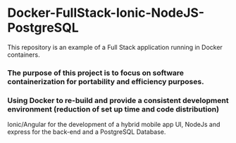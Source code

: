 # Docker-FullStack-Ionic-NodeJS-PostgreSQL
 This repository is an example of a Full Stack application running in Docker containers. 
 
 ### The purpose of this project is to focus on software containerization for portability and efficiency purposes.
 
 ### Using Docker to re-build and provide a consistent development environment (reduction of set up time and code distribution)
 
 Ionic/Angular for the development of a hybrid mobile app UI, NodeJs and express for the back-end and a PostgreSQL Database. 
 
 
